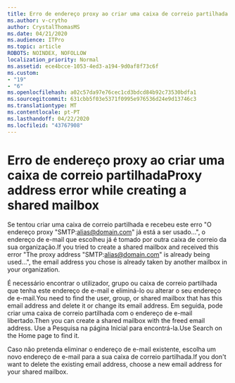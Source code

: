 ```yaml
---
title: Erro de endereço proxy ao criar uma caixa de correio partilhada
ms.author: v-crytho
author: CrystalThomasMS
ms.date: 04/21/2020
ms.audience: ITPro
ms.topic: article
ROBOTS: NOINDEX, NOFOLLOW
localization_priority: Normal
ms.assetid: ece4bcce-1053-4ed3-a194-9d0af8f73c6f
ms.custom:
- "19"
- "6"
ms.openlocfilehash: a02c57da97e76cec1cd3bdcd84b92c73530bdfa1
ms.sourcegitcommit: 631cbb5f03e5371f0995e976536d24e9d13746c3
ms.translationtype: MT
ms.contentlocale: pt-PT
ms.lasthandoff: 04/22/2020
ms.locfileid: "43767908"
---
```

# <a name="proxy-address-error-while-creating-a-shared-mailbox"></a><span data-ttu-id="833ce-102">Erro de endereço proxy ao criar uma caixa de correio partilhada</span><span class="sxs-lookup"><span data-stu-id="833ce-102">Proxy address error while creating a shared mailbox</span></span>

<span data-ttu-id="833ce-103">Se tentou criar uma caixa de correio partilhada e recebeu este erro "O endereço proxy "SMTP:alias@domain.com" já está a ser usado...", o endereço de e-mail que escolheu já é tomado por outra caixa de correio da sua organização.</span><span class="sxs-lookup"><span data-stu-id="833ce-103">If you tried to create a shared mailbox and received this error "The proxy address "SMTP:alias@domain.com" is already being used…", the email address you chose is already taken by another mailbox in your organization.</span></span>
  
<span data-ttu-id="833ce-104">É necessário encontrar o utilizador, grupo ou caixa de correio partilhada que tenha este endereço de e-mail e eliminá-lo ou alterar o seu endereço de e-mail.</span><span class="sxs-lookup"><span data-stu-id="833ce-104">You need to find the user, group, or shared mailbox that has this email address and delete it or change its email address.</span></span> <span data-ttu-id="833ce-105">Em seguida, pode criar uma caixa de correio partilhada com o endereço de e-mail libertado.</span><span class="sxs-lookup"><span data-stu-id="833ce-105">Then you can create a shared mailbox with the freed email address.</span></span> <span data-ttu-id="833ce-106">Use a Pesquisa na página Inicial para encontrá-la.</span><span class="sxs-lookup"><span data-stu-id="833ce-106">Use Search on the Home page to find it.</span></span>
  
<span data-ttu-id="833ce-107">Caso não pretenda eliminar o endereço de e-mail existente, escolha um novo endereço de e-mail para a sua caixa de correio partilhada.</span><span class="sxs-lookup"><span data-stu-id="833ce-107">If you don't want to delete the existing email address, choose a new email address for your shared mailbox.</span></span>
  